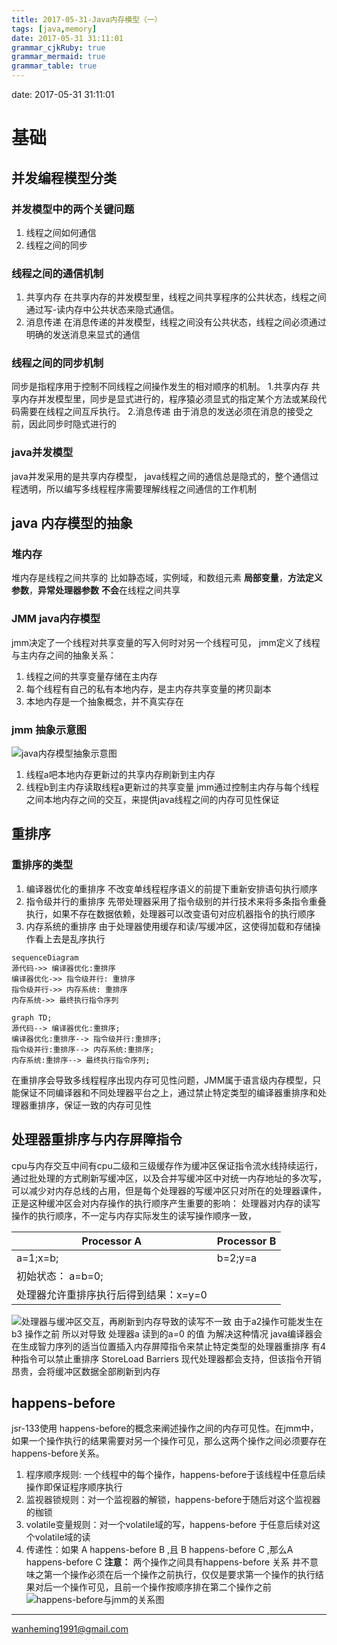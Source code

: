 ```yaml
---
title: 2017-05-31-Java内存模型（一）
tags: [java,memory]
date: 2017-05-31 31:11:01
grammar_cjkRuby: true
grammar_mermaid: true
grammar_table: true
---
```

date: 2017-05-31 31:11:01
# 基础
## 并发编程模型分类
### 并发模型中的两个关键问题
1. 线程之间如何通信
2. 线程之间的同步
### 线程之间的通信机制
1. 共享内存
在共享内存的并发模型里，线程之间共享程序的公共状态，线程之间通过写-读内存中公共状态来隐式通信。
2. 消息传递
在消息传递的并发模型，线程之间没有公共状态，线程之间必须通过明确的发送消息来显式的通信
### 线程之间的同步机制
同步是指程序用于控制不同线程之间操作发生的相对顺序的机制。
1.共享内存
共享内存并发模型里，同步是显式进行的，程序猿必须显式的指定某个方法或某段代码需要在线程之间互斥执行。
2.消息传递
由于消息的发送必须在消息的接受之前，因此同步时隐式进行的
### java并发模型
java并发采用的是共享内存模型， java线程之间的通信总是隐式的，整个通信过程透明，所以编写多线程程序需要理解线程之间通信的工作机制

## java 内存模型的抽象
### 堆内存
堆内存是线程之间共享的 比如静态域，实例域，和数组元素 
**局部变量**，**方法定义参数**，**异常处理器参数** **不会**在线程之间共享

### JMM java内存模型
jmm决定了一个线程对共享变量的写入何时对另一个线程可见，
jmm定义了线程与主内存之间的抽象关系：
1. 线程之间的共享变量存储在主内存
2. 每个线程有自己的私有本地内存，是主内存共享变量的拷贝副本
3. 本地内存是一个抽象概念，并不真实存在
### jmm 抽象示意图
![java内存模型抽象示意图][1]
1. 线程a吧本地内存更新过的共享内存刷新到主内存
2. 线程b到主内存读取线程a更新过的共享变量
jmm通过控制主内存与每个线程之间本地内存之间的交互，来提供java线程之间的内存可见性保证
## 重排序
### 重排序的类型
1. 编译器优化的重排序
不改变单线程程序语义的前提下重新安排语句执行顺序
2. 指令级并行的重排序
先带处理器采用了指令级别的并行技术来将多条指令重叠执行，如果不存在数据依赖，处理器可以改变语句对应机器指令的执行顺序
3. 内存系统的重排序
由于处理器使用缓存和读/写缓冲区，这使得加载和存储操作看上去是乱序执行
```mermaid!
sequenceDiagram
源代码->> 编译器优化:重排序
编译器优化->> 指令级并行: 重排序
指令级并行->> 内存系统: 重排序
内存系统->> 最终执行指令序列
```
```mermaid!
graph TD;
源代码--> 编译器优化:重排序;
编译器优化:重排序--> 指令级并行:重排序;
指令级并行:重排序--> 内存系统:重排序;
内存系统:重排序--> 最终执行指令序列;
```
在重排序会导致多线程程序出现内存可见性问题，JMM属于语言级内存模型，只能保证不同编译器和不同处理器平台之上，通过禁止特定类型的编译器重排序和处理器重排序，保证一致的内存可见性
## 处理器重排序与内存屏障指令
cpu与内存交互中间有cpu二级和三级缓存作为缓冲区保证指令流水线持续运行，通过批处理的方式刷新写缓冲区，以及合并写缓冲区中对统一内存地址的多次写，可以减少对内存总线的占用，但是每个处理器的写缓冲区只对所在的处理器课件，正是这种缓冲区会对内存操作的执行顺序产生重要的影响： 处理器对内存的读写操作的执行顺序，不一定与内存实际发生的读写操作顺序一致，

| Processor A   | Processor B     | 
| --- 					| ---					 | 
|  a=1;x=b;   |   b=2;y=a  | 
|  初始状态： a=b=0;    |    
|    处理器允许重排序执行后得到结果：x=y=0    |  
![处理器与缓冲区交互，再刷新到内存导致的读写不一致][2]
由于a2操作可能发生在b3 操作之前 所以对导致 处理器a 读到的a=0 的值
为解决这种情况 java编译器会在生成智力序列的适当位置插入内存屏障指令来禁止特定类型的处理器重排序
有4种指令可以禁止重排序
StoreLoad Barriers  现代处理器都会支持，但该指令开销昂贵，会将缓冲区数据全部刷新到内存
## happens-before
jsr-133使用 happens-before的概念来阐述操作之间的内存可见性。在jmm中，如果一个操作执行的结果需要对另一个操作可见，那么这两个操作之间必须要存在happens-before关系。
1. 程序顺序规则: 一个线程中的每个操作，happens-before于该线程中任意后续操作即保证程序顺序执行
2. 监视器锁规则：对一个监视器的解锁，happens-before于随后对这个监视器的枷锁
3. volatile变量规则：对一个volatile域的写，happens-before 于任意后续对这个volatile域的读
4. 传递性：如果 A happens-before B ,且 B happens-before C ,那么A happens-before C
**注意：** 两个操作之间具有happens-before 关系 并不意味之第一个操作必须在后一个操作之前执行，仅仅是要求第一个操作的执行结果对后一个操作可见，且前一个操作按顺序排在第二个操作之前
![happens-before与jmm的关系图][3]









----

wanheming1991@gmail.com


  [1]: http://oq6m1y13p.bkt.clouddn.com/1496244465612.jpg
  [2]: http://oq6m1y13p.bkt.clouddn.com/1496247283806.jpg
  [3]: http://oq6m1y13p.bkt.clouddn.com/1496248314952.jpg